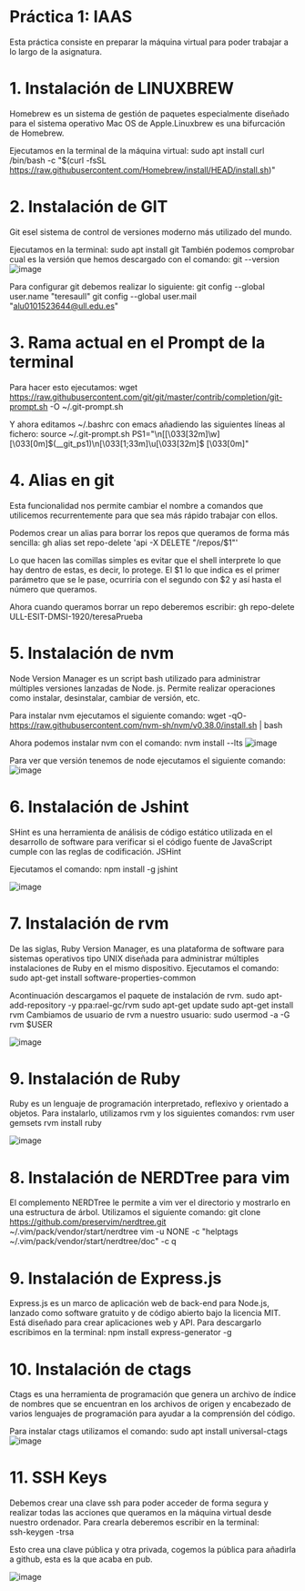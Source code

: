 
# Práctica 1: IAAS

Esta práctica consiste en preparar la máquina virtual para poder trabajar a lo largo de la asignatura. 


# 1. Instalación de LINUXBREW
Homebrew es un sistema de gestión de paquetes especialmente diseñado para el sistema operativo Mac OS de Apple.Linuxbrew es una bifurcación de Homebrew.

Ejecutamos en la terminal de la máquina virtual:
    sudo apt install curl
    /bin/bash -c "$(curl -fsSL https://raw.githubusercontent.com/Homebrew/install/HEAD/install.sh)"

# 2. Instalación de GIT
Git esel sistema de control de versiones moderno más utilizado del mundo. 

Ejecutamos en la terminal:
    sudo apt install git 
También podemos comprobar cual es la versión que hemos descargado con el comando: 
    git --version 
![image](capt1git.png)

Para configurar git debemos realizar lo siguiente: 
    git config --global user.name "teresaull"
    git config --global user.mail "alu0101523644@ull.edu.es"
    

# 3. Rama actual en el Prompt de la terminal

Para hacer esto ejecutamos:
    wget https://raw.githubusercontent.com/git/git/master/contrib/completion/git-prompt.sh -O ~/.git-prompt.sh

Y ahora editamos ~/.bashrc con emacs añadiendo las siguientes líneas al fichero:
    source ~/.git-prompt.sh
    PS1="\n[\[\033[32m\]\w]\[\033[0m\]\$(__git_ps1)\n\[\033[1;33m\]\u\[\033[32m\]$ \[\033[0m\]"



# 4. Alias en git

Esta funcionalidad nos permite cambiar el nombre a comandos que utilicemos recurrentemente para que sea más rápido trabajar con ellos. 

Podemos crear un alias para borrar los repos que queramos de forma más sencilla:
  gh alias set repo-delete 'api -X DELETE "/repos/$1"'

Lo que hacen las comillas simples es evitar que el shell interprete lo que hay dentro de estas, es decir, lo protege. El $1 lo que indica es el primer parámetro que se le pase, ocurriría con el segundo con $2 y así hasta el número que queramos.

Ahora cuando queramos borrar un repo deberemos escribir: 
    gh repo-delete ULL-ESIT-DMSI-1920/teresaPrueba  
 

# 5. Instalación de nvm
Node Version Manager es un script bash utilizado para administrar múltiples versiones lanzadas de Node. js. Permite realizar operaciones como instalar, desinstalar, cambiar de versión, etc.

Para instalar nvm ejecutamos el siguiente comando:
    wget -qO- https://raw.githubusercontent.com/nvm-sh/nvm/v0.38.0/install.sh | bash

Ahora podemos instalar nvm con el comando:
    nvm install --lts
![image](capnodej.png)
 
Para ver que versión tenemos de node ejecutamos el siguiente comando:
![image](versionNode.png)
# 6. Instalación de Jshint 
SHint es una herramienta de análisis de código estático utilizada en el desarrollo de software para verificar si el código fuente de JavaScript cumple con las reglas de codificación. JSHint

Ejecutamos el comando: 
    npm install -g jshint

![image](cap2.png)

# 7. Instalación de rvm  
De las siglas, Ruby Version Manager, es una plataforma de software para sistemas operativos tipo UNIX diseñada para administrar múltiples instalaciones de Ruby en el mismo dispositivo.
Ejecutamos el comando:
    sudo apt-get install software-properties-common

Acontinuación descargamos el paquete de instalación de rvm. 
    sudo apt-add-repository -y ppa:rael-gc/rvm
    sudo apt-get update
    sudo apt-get install rvm
Cambiamos de usuario de rvm a nuestro usuario: 
    sudo usermod -a -G rvm $USER

![image](rvm.png)

# 9. Instalación de Ruby 
Ruby es un lenguaje de programación interpretado, reflexivo y orientado a objetos.
Para instalarlo, utilizamos rvm y los siguientes comandos:
    rvm user gemsets 
    rvm install ruby
    
![image](ruby.png)

# 8. Instalación de NERDTree para vim 
El complemento NERDTree le permite a vim ver el directorio y mostrarlo en una estructura de árbol.
Utilizamos el siguiente comando: 
    git clone https://github.com/preservim/nerdtree.git ~/.vim/pack/vendor/start/nerdtree
    vim -u NONE -c "helptags ~/.vim/pack/vendor/start/nerdtree/doc" -c q

# 9. Instalación de Express.js
Express.js es un marco de aplicación web de back-end para Node.js, lanzado como software gratuito y de código abierto bajo la licencia MIT. Está diseñado para crear aplicaciones web y API.
Para descargarlo escribimos en la terminal:
    npm install express-generator -g

# 10. Instalación de ctags
Ctags es una herramienta de programación que genera un archivo de índice de nombres que se encuentran en los archivos de origen y encabezado de varios lenguajes de programación para ayudar a la comprensión del código. 

Para instalar ctags utilizamos el comando:
    sudo apt install universal-ctags
![image](ctags.png)

# 11. SSH Keys
Debemos crear una clave ssh para poder acceder de forma segura y realizar todas las acciones que queramos en la máquina virtual desde nuestro ordenador.
Para crearla deberemos escribir en la terminal:             
    ssh-keygen -trsa 

Esto crea una clave pública y otra privada, cogemos la pública para añadirla a github, esta es la que acaba en pub.

![image](ssh.png)